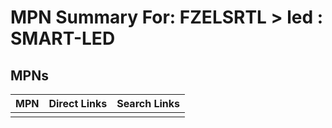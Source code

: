 



# MPN Summary For: FZELSRTL > led : SMART-LED

## MPNs
  

|MPN|Direct Links|Search Links|
| :--- | :--- | :--- |
||||
